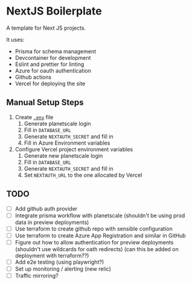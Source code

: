 # NextJS Boilerplate

A template for Next JS projects.

It uses:

- Prisma for schema management
- Devcontainer for development
- Eslint and prettier for linting
- Azure for oauth authentication
- Github actions
- Vercel for deploying the site

## Manual Setup Steps

1. Create [`.env`](./.env) file
   1. Generate planetscale login
   1. Fill in `DATABASE_URL`
   1. Generate `NEXTAUTH_SECRET` and fill in
   1. Fill in Azure Environment variables
1. Configure Vercel project environment variables
   1. Generate new planetscale login
   1. Fill in `DATABASE_URL`
   1. Generate `NEXTAUTH_SECRET` and fill in
   1. Set `NEXTAUTH_URL` to the one allocated by Vercel

## TODO

- [ ] Add github auth provider
- [ ] Integrate prisma workflow with planetscale (shouldn't be using prod data in preview deployments)
- [ ] Use terraform to create github repo with sensible configuration
- [ ] Use terraform to create Azure App Registration and similar in GitHub
- [ ] Figure out how to allow authentication for preview deployments (shouldn't use wildcards for oath redirects) (can this be added on deployment with terraform??)
- [ ] Add e2e testing (using playwright?)
- [ ] Set up monitoring / alerting (new relic)
- [ ] Traffic mirroring?

